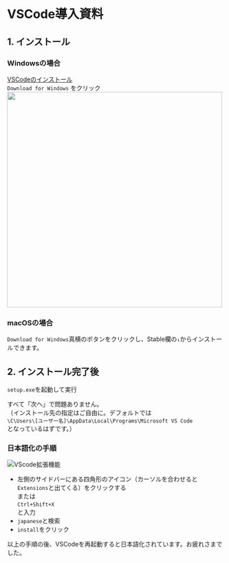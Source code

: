 # VSCode導入資料  
  
## 1. インストール  
### Windowsの場合  
  
[VSCodeのインストール](https://code.visualstudio.com/)  
`Download for Windows` をクリック  
<img src="https://github.com/yud0uhu/HTML_CSS_JavaScript_Handson/blob/patch-2/VScode.png" width="500px">
  
### macOSの場合  
`Download for Windows`真横のボタンをクリックし、Stable欄の`↓`からインストールできます。  
  
## 2. インストール完了後  

`setup.exe`を起動して実行  
  
すべて「次へ」で問題ありません。  
（インストール先の指定はご自由に。デフォルトでは  
`\C\Users\[ユーザー名]\AppData\Local\Programs\Microsoft VS Code`  
となっているはずです。）  
  
### 日本語化の手順  
![VScode拡張機能](https://github.com/yud0uhu/HTML_CSS_JavaScript_Handson/blob/patch-2/VScode2.png "VScode拡張機能")    
  
- 左側のサイドバーにある四角形のアイコン（カーソルを合わせると`Extensions`と出てくる）をクリックする  
または  
`Ctrl+Shift+X`  
と入力  
- `japanese`と検索   
- `install`をクリック  
  
以上の手順の後、VSCodeを再起動すると日本語化されています。お疲れさまでした。  
